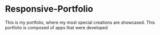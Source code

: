 # Responsive-Portfolio

This is my portfolio, where my most special creations are showcased. This portfolio is composed of apps that were developed 